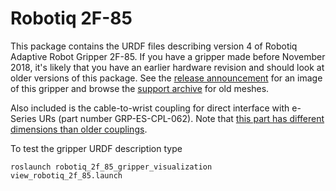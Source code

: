 # Robotiq 2F-85

This package contains the URDF files describing version 4 of Robotiq Adaptive Robot Gripper 2F-85. If you have a gripper made before November 2018, it's likely that you have an earlier hardware revision and should look at older versions of this package. See the [release announcement](https://dof.robotiq.com/discussion/1404/robotiq-releases-version-4-of-its-2f-85-2f-140-adaptive-grippers) for an image of this gripper and browse the [support archive](https://robotiq.com/support/archive) for old meshes.

Also included is the cable-to-wrist coupling for direct interface with e-Series URs (part number GRP-ES-CPL-062). Note that [this part has different dimensions than older couplings](https://dof.robotiq.com/discussion/1342/robotiq-material-update-robotiq-grippers-coupling).

To test the gripper URDF description type 

```
roslaunch robotiq_2f_85_gripper_visualization view_robotiq_2f_85.launch 
```
